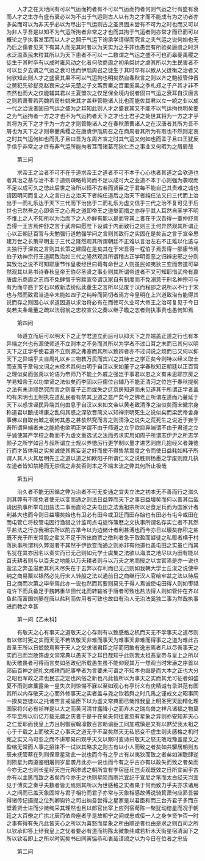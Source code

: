 <!-- { "loadSidebar": true } -->
　　人才之在天地间有可以气运而拘者有不可以气运而拘者何则气运之行有盛有衰而人才之生亦有盛有衰必以为不出于气运则古人以有为之才而不能成有为之功者亦多矣而可以为非天乎必以为尽出于气运则古之圣贤固未尝有不可为之时也而又可以为非人乎吾是以知不为气运所拘者非常之才也而其拘于气运者则亦常才而已而可以概论之乎执事发策而以人才之闗于气运下询承学请得而究言之夫气运之说何始也无乃后之儒者见天下有其人而无其时者以为天实为之乎非也愚尝有所验矣唐虞之时洪水泛滥蒸民未粒其所以为天下患者不可以一二数谓之气运之盛不可也而皋夔禹稷之徒生于其时卒有以成时雍风动之化者何欤商周之初承桀纣之虐其所以为生民害者不可以旦夕去谓之气运之衰可也而伊虺周召之徒生于其时卒有以致从乂迓衡之治者又何欤知此则人才之盛衰其果不可以气运拘也明矣然自春秋言之则以齐之鲍叔管仲晋之舅犯先轸郄克赵衰宋之华元楚之子文蒍贾秦之百里奚吴之季札郑之子产其才非不杰然也而大之仅能辅其君以主夏盟次之仅足保全境内说者固曰气运之衰耳自汉唐言之则若萧曹若丙魏若房杜姚宋其才盖非管鲍诸人比也而能佐其君以立一綂之业以成一代之治说者固曰气运之盛为之耳知此则人才之盛衰其又不能不以气运拘也明矣要之为气运拘者一方之才也不为气运拘者天下之才也士君子之处世其将为一方之才乎其将为天下之才乎为一方之才则管鲍诸人之在春秋萧曹诸人之在汉唐者其所为吾不屑也为天下之才则皋夔禹稷之在唐虞伊虺周召之在商周者其所为有取也不然则定哀之时其气运何如也而孔子且曰吾为东周齐宣之时其气运又何如也而孟子且曰王犹反手信乎非常之才终有非气运所能拘者耳而诸葛亮狄仁杰之事业又何暇为之屑屑哉

　　第三问

　　求帝王之治者不可不在于道求帝王之道者不可不本于心心也者其道之会欤道也者其治之基与治不本于道则疎略苟简而不足以成可大之业道不本于心则强为袭取而不足以成可久之徳此后世之治所以恒不古若而贤臣之于君每不能自己其责难之诚也请因明问而复之人之言曰古之治天下者纯任道后之治天下者纯任法又曰三代而上治出于一而礼乐达于天下三代而下治出于二而礼乐为虚文信乎三代之治不复可见于后世也已然吾之心即帝王之心吾之道即帝王之道举而措之亦存乎其人耳然自圣学不明不惟上之人不知所以为治而下之人亦鲜有能以是而导其上者在于汉吾得一董仲舒焉吾得一王吉焉仲舒之言于武帝曰愿陛下设诚于内而致行之则三王何异然观其所谓正心以正朝廷百官与夫勉强行道勉强学问之言则其致行之实固在是矣吉之言于宣帝思建万世之长策举明主于三代之隆然观其所谓朝廷不正难以言治左右不正难以化逺与夫独行于深宫之言则其长策之建固在是矣其在于宋吾得一程伯子焉吾得一邵康节焉伯子劝神宗行王道期致治如三代之隆然观其所谓稽古正学明善恶之归辨忠邪之分则其致治之说不可知耶康节作皇极经世曰苟有命世之人则虽民如夷狄三变而帝道可举然观其以易书诗春秋皇帝王伯尽圣贤之事业则其所谓帝道者不又可知耶惜武帝有嘉唐虞乐商周之志而不免肆惰于穷黩宣帝谓汉家自有制度而不免溺意于刑名神宗可与有为而卒惑于安石以致新法纷纭此董生之言所以见废于汉而程邵之说所以不行于宋也与然而致君当道卒未能如四子之纯粹而简切者焉方今皇明在上兴道致治有能得其说而存之则因心以求道因道以求治将必有在而徳可久业可大帝王之治可复见于今日矣若夫条鼌董之疏以法弱翁之忠校宣公之奏以继子瞻之志者则执事责也愚何知焉

　　第四问

　　师道立而后可以明天下之正学君道立而后可以抑天下之异端盖正道之行也有本异端之兴也有源使师道不立则本之不务而其所以为学者不过口耳之末而已其何以明天下之正学乎使君道不立则源之弗塞而其所以致辨者亦不过词说之烦而已又何以抑天下之异端乎夫自周礼以乡三物教万民而宾兴之其待士之学正矣今则特以经义取士而支离于章句文词之末经术其何由明乎自汉以来如董子之学春秋知正朝廷以正百官之理似矣而张禹以论语为帝师乃不能止外戚之强岂于事君以忠之义有未思耶京房之学易知帝王以功举贤之法似矣而李固以巨儒位台辅乃不能正清河之位岂于春秋提纲之法有未讲耶然究而言之则董子正而或失之迂京房知道而未见道其于所谓正学者盖均有未明也王制执左道乱民者有禁其卫道之意严矣今之佛老正所谓左道而乃蔓延于天下以惑世诬民异端其何由息乎自汉以来如文帝以黄老致清浄之治似矣而宋徽宗身称道君以酿成靖康之乱何其惑之深欤晋简文以知禅宗明死生之说似矣而梁武帝舍身事佛以自取台城之祸何其愚之甚欤然究而言之则清浄之说失之荒死生之说近于妄于吾所谓异端者未之能絶也欲明正学谓不由于师道之立乎欲抑异端谓不由于君道之立乎诚使其严学校之教而不为虚文重选试之法而务求实用如周子所谓志伊尹之所志学颜子之所学如吕与叔所谓立士规以养徳厉行更学制以量才进艺则庶几抱经义者兼徳行而才皆体用之实矣诚使其察妄诞之奸而使不得售禁鬻度之令而使日益耗如韩子所谓人其人火其居明先王之道以道之如欧阳子所谓仁义之说胜则杨墨之学废则庶几执左道者皆知禁絶而无崇信之非矣否则本之不端末流之弊其何所止极哉

　　第五问

　　治久者不能无因循之弊为治者不可无变通之宜夫立法之初本无不善而行之滋久则其弊有不能免者使无以变而通之则法日益弊而天下之事日益壊矣而何以善其后哉请因执事所举屯田盐法二事而直论之夫屯田之法我祖宗所以足食足兵而为国家计者利甚大也而今则日益壊矣始也有卫必有田今或卫迁而田存始也有田必有屯今或田在而屯管亡将校管屯因行渔猎之计监司点屯徒饰簿厯之文执事所谓名存实亡者不其然乎盐法之行亦我祖宗所以酌古凖今以为边储计者利甚溥也而今亦日以壊矣存积之盐既不充于所支常股之盐又不足于所出商贾之徼利者急于取盈而鹾徒之私贩者横于村落执事所谓利久弊滋者不其然乎伊欲变而通之则亦非有他道也盖屯田之实虽亡而其名犹在其亦因名以责实而已无己则如元学士虞集之法欲以海滨之地尽以为田有能以百夫耕者则与以百夫之地能以万夫耕者则与以万夫之地而授之以世官焉是亦一说也盐法之弊虽滋而其利未尽失在于去弊以存利而已无己则如我朝大学士丘浚之说使中纳之商易粟以银然必先行宋人转般之法以通前日之商继行汉人官给牢盆之法以待后日之商而次第之毕举焉此亦一说也然而其要则莫先于得人焉诚使屯田得人则如枣祗屯许下而兵备足于魏韩重华田代北而转输省于唐者可致也盐法得人则如管仲在齐以鱼盐而富国刘晏在唐以盐利而佐用者可致也故曰有治人无治法奚独二事为然哉执事进而教之幸甚

　　第一问【乙未科】

　　有敬天之心有事天之道敬天之心存则有以致感格之机而天无不孚事天之道尽则有以修时宪之实而天无不若故敬天非难而事天为难事天非难而得事之之道为难此古昔圣王所以日兢兢焉察于天人之交求诸君臣之际而罔敢有逸志焉者凡以尽吾事天之实而已而岂敢饰虚文崇常典以愚天下之耳目哉知乎此则我太祖髙皇帝与皇上之所以勑天敬畏者可得而言矣如圣政纪所载愚生虽不能仰窥其万一然观当时宋濓之序首以郊庙百神之祀礼文咸秩而祀事举者为言要未可谓之不知本也继是而大本之正也大分之昭也军政之肃也民志之定也风俗之新也凡此皆所以为事天之实而其尤可征者如盛夏不雨则席藳露坐一星失次则惊惕不寐以至如观心有亭衍义有庑精诚有录洪范有图其所以内存敬天之心而外修事天之实者盖与尧之钦若舜之时几禹之谨戒文之昭事同一揆矣岂徒以之托诸空言戒谕臣下以为虚文常典而已哉惟我皇上明圣宪天励精化理国家将兴必有祯祥是以大之而黄河清甘露降小之而卉木之瑞鸟兽之祥凡诸福之物莫不毕至所以衍亿万载无疆之庆者于是乎在矣夫何往者忽有星象之异则亦安知非天心之仁爱耶而我皇上方且躬御宸翰凛数百言勅谕臣工同加戒慎是又有以黙契我太祖之心于千载之上而敬天之心事天之道无乎不至矣然天无私怒变不虚生则夫感格之机时宪之实又乌可忽之而不讲耶易曰观乎天文以察时变诗曰敬天之怒无敢戏豫盖星文之盈缩无常而人事之招徕不一试以其略求之则古有以小人而致之者矣如共驩居朝则五辰未抚管蔡在列则保章星动此一说也而今有之乎古有以夷狄而致之者矣如渊聦肆逆则陨星为肉遵鉴相屠则岁星袭月此亦一说也而今有之乎古亦有以政失而致之者矣而今亦无之也则长星经天岂元朔渗滤之朝所宜有孛宿歴氐岂贞观既效之日所宜闻乎古亦有以主慝而致之者矣而今亦无之也则星陨而雨岂宜纪于宣尼之笔而太白经天岂宜见于傅奕之奏乎夫数者皆无焉则其所以为世感格之实者果于何而致力乎夫亦求诸用人之间而已盖天象固常与君子相符而君子亦常与天象相感故傅说骑箕萧何应昴吾尝得诸传记摄提之位列卿钩钤之司出纳吾尝得之星家是以君臣和而三台齐君子多而东壁着贤士进而少微绚采其理然也且以郎官出宰上应列宿荀陈一聚犹动徳星而况于朝廷之大百僚之广拱北辰而依帝座者乎是故朝宁之间或忠或佞一人之身乍贤乍否一时之事有得有失凡此皆天心之所以为喜怒而星象之所由顺逆者也由是求之则百司之所以钦承仰答上纾我皇上之忧者要必有道而钩陈太微象纬咸若析木天街星宿清润下之所以钦若即上之所以时宪矣书曰同寅恊恭和衷哉请颂之以为今日在位者之忠告

　　第二问

